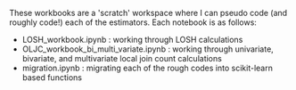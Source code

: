 These workbooks are a 'scratch' workspace where I can pseudo code (and roughly code!) each of the estimators. Each notebook is as follows:

- LOSH_workbook.ipynb : working through LOSH calculations
- OLJC_workbook_bi_multi_variate.ipynb : working through univariate, bivariate, and multivariate local join count calculations
- migration.ipynb : migrating each of the rough codes into scikit-learn based functions